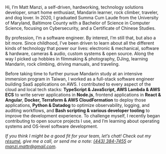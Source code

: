 Hi, I’m Matt Manzi, a self-driven, hardworking, technology solutions developer, smart home enthusiast, Mandarin learner, rock climber, traveler, and dog lover. In 2020, I graduated Summa Cum Laude from the University of Maryland, Baltimore County with a Bachelor of Science in Computer Science, focusing on Cybersecurity, and a Certificate of Chinese Studies.

By profession, I’m a software engineer. By interest, I’m still that, but also a bit more. Since childhood, I’ve been driven to learn about all the different kinds of technology that power our lives: electronic & mechanical, software & hardware, cameras & audio, custom systems & open source. Along the way I picked up hobbies in filmmaking & photography, DJing, learning Mandarin, rock climbing, driving manuals, and traveling.

Before taking time to further pursue Mandarin study at an intensive immersion program in Taiwan, I worked as a full-stack software engineer building SaaS applications on AWS. I contributed to every aspect of the cloud and local tech stacks: **TypeScript & JavaScript, AWS Lambda & AWS ECS** to write server applications in **Node.js**, frontend applications in **React & Angular**, **Docker, Terraform & AWS CloudFormation** to deploy those applications, **Python & Datadog** to optimize observability, logging, and auditing workflows, and **Bash scripting & various developer tooling** to improve the development experience. To challenge myself, I recently began contributing to open source projects I use, and I’m learning about operating systems and OS-level software development.

_If you think I might be a good fit for your team, let’s chat! Check out my <a href="docs/Matt R. Manzi.2025.06.30.East Coast.pdf" target="_blank">résumé</a>, give me a call, or send me a note: [(443) 384-7455](tel:4433847455) or [manzi.mattr@gmail.com](mailto:manzi.mattr@gmail.com)._
